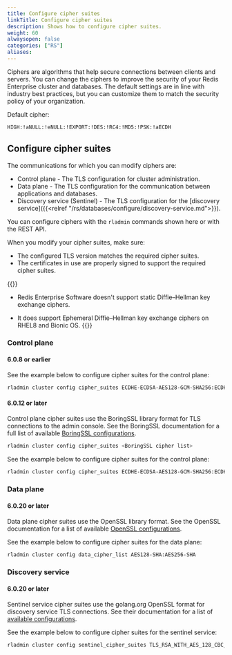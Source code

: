 ```yaml
---
title: Configure cipher suites
linkTitle: Configure cipher suites
description: Shows how to configure cipher suites.
weight: 60
alwaysopen: false
categories: ["RS"]
aliases: 
---
```


Ciphers are algorithms that help secure connections between clients and servers. You can change the ciphers to improve the security of your Redis Enterprise cluster and databases. The default settings are in line with industry best practices, but you can customize them to match the security policy of your organization.

Default cipher: 

```sh
HIGH:!aNULL:!eNULL:!EXPORT:!DES:!RC4:!MD5:!PSK:!aECDH
```

## Configure cipher suites

The communications for which you can modify ciphers are:

- Control plane - The TLS configuration for cluster administration.
- Data plane - The TLS configuration for the communication between applications and databases.
- Discovery service (Sentinel) - The TLS configuration for the [discovery service]({{<relref "/rs/databases/configure/discovery-service.md">}}).

You can configure ciphers with the `rladmin` commands shown here or with the REST API.

When you modify your cipher suites, make sure:

- The configured TLS version matches the required cipher suites.
- The certificates in use are properly signed to support the required cipher suites.

{{<note>}}
- Redis Enterprise Software doesn't support static Diffie–Hellman key exchange ciphers.

- It does support Ephemeral Diffie–Hellman key exchange ciphers on RHEL8 and Bionic OS.
{{</note>}}

### Control plane

#### 6.0.8 or earlier

See the example below to configure cipher suites for the control plane:

```sh
rladmin cluster config cipher_suites ECDHE-ECDSA-AES128-GCM-SHA256:ECDHE-RSA-AES128-GCM-SHA256:ECDHE-ECDSA-AES256-GCM-SHA384:ECDHE-RSA-AES256-GCM-SHA384:ECDHE-ECDSA-CHACHA20-POLY1305:ECDHE-RSA-CHACHA20-POLY1305
```

#### 6.0.12 or later

Control plane cipher suites use the BoringSSL library format for TLS connections to the admin console. See the BoringSSL documentation for a full list of available [BoringSSL configurations](https://github.com/google/boringssl/blob/master/ssl/test/runner/cipher_suites.go#L99-L131).

```sh
rladmin cluster config cipher_suites <BoringSSL cipher list>
```

See the example below to configure cipher suites for the control plane:

```sh
rladmin cluster config cipher_suites ECDHE-ECDSA-AES128-GCM-SHA256:ECDHE-RSA-AES128-GCM-SHA256:ECDHE-ECDSA-AES256-GCM-SHA384:ECDHE-RSA-AES256-GCM-SHA384:ECDHE-ECDSA-CHACHA20-POLY1305:ECDHE-RSA-CHACHA20-POLY1305
```

### Data plane

#### 6.0.20 or later

Data plane cipher suites use the OpenSSL library format. See the OpenSSL documentation for a list of available [OpenSSL configurations](https://www.openssl.org/docs/man1.1.1/man1/ciphers.html).

See the example below to configure cipher suites for the data plane:

```sh
rladmin cluster config data_cipher_list AES128-SHA:AES256-SHA
```

### Discovery service

#### 6.0.20 or later

Sentinel service cipher suites use the golang.org OpenSSL format for discovery service TLS connections. See their documentation for a list of [available configurations](https://golang.org/src/crypto/tls/cipher_suites.go).

See the example below to configure cipher suites for the sentinel service:

```sh
rladmin cluster config sentinel_cipher_suites TLS_RSA_WITH_AES_128_CBC_SHA:TLS_ECDHE_RSA_WITH_AES_256_GCM_SHA384
```
